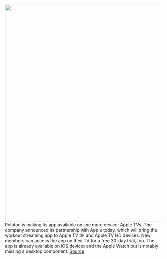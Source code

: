 <img src='https://cdn.vox-cdn.com/thumbor/cAycFK2MB2h4A98x7BfKruI3QJs=/0x0:640x427/1200x800/filters:focal(269x163:371x265)/cdn.vox-cdn.com/uploads/chorus_image/image/66884543/Living_Room_TV_Interaction_Womens_128_4_apple_strength.0.jpeg' width='700px' /><br/>
Peloton is making its app available on one more device: Apple TVs. The company announced its partnership with Apple today, which will bring the workout streaming app to Apple TV 4K and Apple TV HD devices. New members can access the app on their TV for a free 30-day trial, too. The app is already available on iOS devices and the Apple Watch but is notably missing a desktop component.
<a href='https://www.theverge.com/21277087/peloton-apple-tv-app-ios-update-stream'> Source <a/>